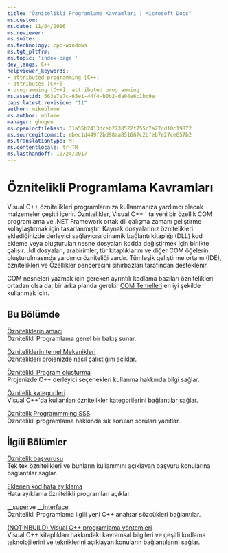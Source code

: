 ```yaml
---
title: "Öznitelikli Programlama Kavramları | Microsoft Docs"
ms.custom: 
ms.date: 11/04/2016
ms.reviewer: 
ms.suite: 
ms.technology: cpp-windows
ms.tgt_pltfrm: 
ms.topic: 'index-page '
dev_langs: C++
helpviewer_keywords:
- attributed programming [C++]
- attributes [C++]
- programming [C++], attributed programming
ms.assetid: 563e7e7c-65e1-44f4-b0b2-da04a6c1bc9e
caps.latest.revision: "11"
author: mikeblome
ms.author: mblome
manager: ghogen
ms.openlocfilehash: 31a55b2413dceb2738522f755c7a27cd10c19872
ms.sourcegitcommit: ebec1d449f2bd98aa851667c2bfeb7e27ce657b2
ms.translationtype: MT
ms.contentlocale: tr-TR
ms.lasthandoff: 10/24/2017
---
```

# <a name="attributed-programming-concepts"></a>Öznitelikli Programlama Kavramları
Visual C++ öznitelikleri programlarınıza kullanmanıza yardımcı olacak malzemeler çeşitli içerir. Öznitelikler, Visual C++ ' ta yeni bir özellik COM programlama ve .NET Framework ortak dil çalışma zamanı geliştirme kolaylaştırmak için tasarlanmıştır. Kaynak dosyalarınız öznitelikleri eklediğinizde derleyici sağlayıcısı dinamik bağlantı kitaplığı (DLL) kod ekleme veya oluşturulan nesne dosyaları kodda değiştirmek için birlikte çalışır. .İdl dosyaları, arabirimler, tür kitaplıklarını ve diğer COM öğelerin oluşturulmasında yardımcı özniteliği vardır. Tümleşik geliştirme ortamı (IDE), öznitelikleri ve Özellikler penceresini sihirbazları tarafından desteklenir.  
  
 COM nesneleri yazmak için gereken ayrıntılı kodlama bazıları öznitelikleri ortadan olsa da, bir arka planda gerekir [COM Temelleri](http://msdn.microsoft.com/library/windows/desktop/ms694363) en iyi şekilde kullanmak için.  
  
## <a name="in-this-section"></a>Bu Bölümde  
 [Özniteliklerin amacı](../windows/purpose-of-attributes.md)  
 Öznitelikli Programlama genel bir bakış sunar.  
  
 [Özniteliklerin temel Mekanikleri](../windows/basic-mechanics-of-attributes.md)  
 Öznitelikleri projenizde nasıl çalıştığını açıklar.  
  
 [Öznitelikli Program oluşturma](../windows/building-an-attributed-program.md)  
 Projenizde C++ derleyici seçenekleri kullanma hakkında bilgi sağlar.  
  
 [Öznitelik kategorileri](../windows/attribute-categories.md)  
 Visual C++'da kullanılan öznitelikler kategorilerini bağlantılar sağlar.  
  
 [Öznitelik Programmming SSS](../windows/attribute-programming-faq.md)  
 Öznitelikli programlama hakkında sık sorulan soruları yanıtlar.  
  
## <a name="related-sections"></a>İlgili Bölümler  
 [Öznitelik başvurusu](../windows/cpp-attributes-reference.md)  
 Tek tek öznitelikleri ve bunların kullanımını açıklayan başvuru konularına bağlantılar sağlar.  
  
 [Eklenen kod hata ayıklama](/visualstudio/debugger/how-to-debug-injected-code)  
 Hata ayıklama öznitelikli programları açıklar.  
  
 [__super](../cpp/super.md)ve [__interface](../cpp/interface.md)  
 Öznitelikli Programlama ilgili yeni C++ anahtar sözcükleri bağlantılar.  
  
 [(NOTINBUILD) Visual C++ programlama yöntemleri](http://msdn.microsoft.com/en-us/0822f806-fa81-4b65-bf0f-1e2921f30c95)  
 Visual C++ kitaplıkları hakkındaki kavramsal bilgileri ve çeşitli kodlama teknolojilerini ve tekniklerini açıklayan konuların bağlantılarını sağlar.